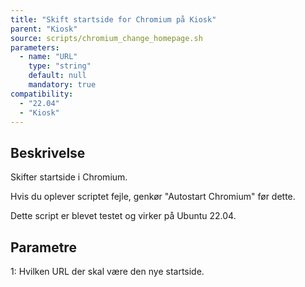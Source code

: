 ```yaml
---
title: "Skift startside for Chromium på Kiosk"
parent: "Kiosk"
source: scripts/chromium_change_homepage.sh
parameters:
  - name: "URL"
    type: "string"
    default: null
    mandatory: true
compatibility:  
  - "22.04"
  - "Kiosk"
---
```


## Beskrivelse
Skifter startside i Chromium.

Hvis du oplever scriptet fejle, genkør "Autostart Chromium" før dette.

Dette script er blevet testet og virker på Ubuntu 22.04.

## Parametre
1: Hvilken URL der skal være den nye startside.

